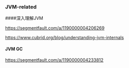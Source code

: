 ### JVM-related

####深入理解JVM

https://segmentfault.com/a/1190000004206269

https://www.cubrid.org/blog/understanding-jvm-internals



#### JVM GC

https://segmentfault.com/a/1190000004233812



